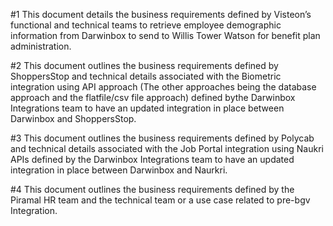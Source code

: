 #1
This document details the business requirements defined by Visteon’s functional and technical teams to retrieve employee demographic information from Darwinbox to send to Willis Tower Watson for benefit plan administration.

#2
This document outlines the business requirements defined by ShoppersStop and technical details associated with the Biometric integration using API approach (The other approaches being the database approach and the flatfile/csv file approach) defined bythe Darwinbox Integrations team to have an updated integration in place between Darwinbox and ShoppersStop.

#3
This document outlines the business requirements defined by Polycab and technical details associated with the Job Portal integration using Naukri APIs defined by the Darwinbox Integrations team to have an updated integration in place between Darwinbox and Naurkri.

#4
This document outlines the business requirements defined by the Piramal HR team and the technical team or a use case related to pre-bgv Integration.
